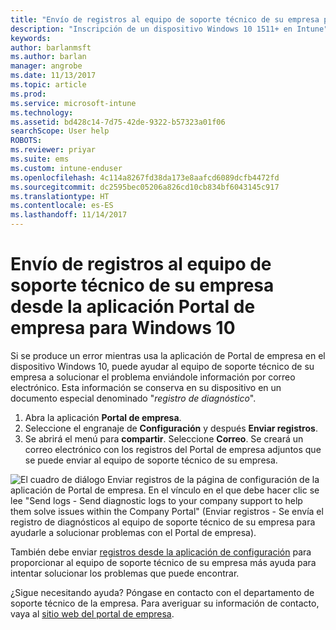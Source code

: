 ```yaml
---
title: "Envío de registros al equipo de soporte técnico de su empresa para dispositivos Windows 10 | Microsoft Docs"
description: "Inscripción de un dispositivo Windows 10 1511+ en Intune"
keywords: 
author: barlanmsft
ms.author: barlan
manager: angrobe
ms.date: 11/13/2017
ms.topic: article
ms.prod: 
ms.service: microsoft-intune
ms.technology: 
ms.assetid: bd428c14-7d75-42de-9322-b57323a01f06
searchScope: User help
ROBOTS: 
ms.reviewer: priyar
ms.suite: ems
ms.custom: intune-enduser
ms.openlocfilehash: 4c114a8267fd38da173e8aafcd6089dcfb4472fd
ms.sourcegitcommit: dc2595bec05206a826cd10cb834bf6043145c917
ms.translationtype: HT
ms.contentlocale: es-ES
ms.lasthandoff: 11/14/2017
---
```

# <a name="send-logs-to-your-company-support-from-the-company-portal-app-for-windows-10"></a>Envío de registros al equipo de soporte técnico de su empresa desde la aplicación Portal de empresa para Windows 10

Si se produce un error mientras usa la aplicación de Portal de empresa en el dispositivo Windows 10, puede ayudar al equipo de soporte técnico de su empresa a solucionar el problema enviándole información por correo electrónico. Esta información se conserva en su dispositivo en un documento especial denominado "_registro de diagnóstico_".

1.  Abra la aplicación **Portal de empresa**.
2.  Seleccione el engranaje de **Configuración** y después **Enviar registros**.
3.  Se abrirá el menú para **compartir**. Seleccione **Correo**. Se creará un correo electrónico con los registros del Portal de empresa adjuntos que se puede enviar al equipo de soporte técnico de su empresa.

  ![El cuadro de diálogo Enviar registros de la página de configuración de la aplicación de Portal de empresa. En el vínculo en el que debe hacer clic se lee "Send logs - Send diagnostic logs to your company support to help them solve issues within the Company Portal" (Enviar registros - Se envía el registro de diagnósticos al equipo de soporte técnico de su empresa para ayudarle a solucionar problemas con el Portal de empresa).](./media/w10-share-logs-after-1711.png)

También debe enviar [registros desde la aplicación de configuración](send-logs-to-your-it-admin-settings-windows.md) para proporcionar al equipo de soporte técnico de su empresa más ayuda para intentar solucionar los problemas que puede encontrar.

¿Sigue necesitando ayuda? Póngase en contacto con el departamento de soporte técnico de la empresa. Para averiguar su información de contacto, vaya al [sitio web del portal de empresa](https://portal.manage.microsoft.com).
